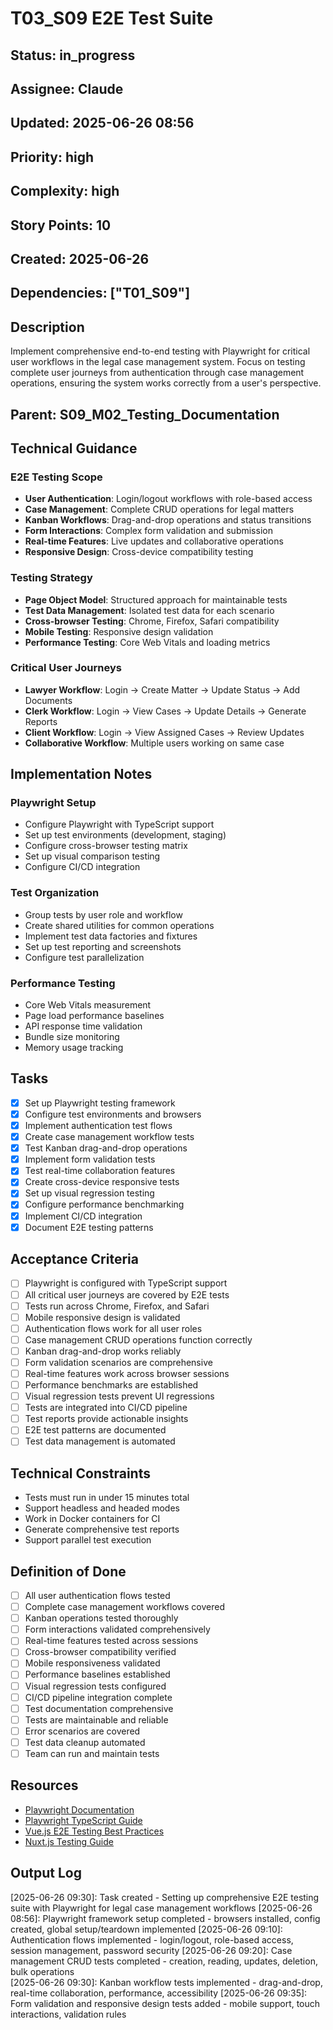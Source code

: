# T03_S09 E2E Test Suite

## Status: in_progress
## Assignee: Claude  
## Updated: 2025-06-26 08:56
## Priority: high
## Complexity: high
## Story Points: 10
## Created: 2025-06-26
## Dependencies: ["T01_S09"]

## Description
Implement comprehensive end-to-end testing with Playwright for critical user workflows in the legal case management system. Focus on testing complete user journeys from authentication through case management operations, ensuring the system works correctly from a user's perspective.

## Parent: S09_M02_Testing_Documentation

## Technical Guidance

### E2E Testing Scope
- **User Authentication**: Login/logout workflows with role-based access
- **Case Management**: Complete CRUD operations for legal matters
- **Kanban Workflows**: Drag-and-drop operations and status transitions
- **Form Interactions**: Complex form validation and submission
- **Real-time Features**: Live updates and collaborative operations
- **Responsive Design**: Cross-device compatibility testing

### Testing Strategy
- **Page Object Model**: Structured approach for maintainable tests
- **Test Data Management**: Isolated test data for each scenario
- **Cross-browser Testing**: Chrome, Firefox, Safari compatibility
- **Mobile Testing**: Responsive design validation
- **Performance Testing**: Core Web Vitals and loading metrics

### Critical User Journeys
- **Lawyer Workflow**: Login → Create Matter → Update Status → Add Documents
- **Clerk Workflow**: Login → View Cases → Update Details → Generate Reports
- **Client Workflow**: Login → View Assigned Cases → Review Updates
- **Collaborative Workflow**: Multiple users working on same case

## Implementation Notes

### Playwright Setup
- Configure Playwright with TypeScript support
- Set up test environments (development, staging)
- Configure cross-browser testing matrix
- Set up visual comparison testing
- Configure CI/CD integration

### Test Organization
- Group tests by user role and workflow
- Create shared utilities for common operations
- Implement test data factories and fixtures
- Set up test reporting and screenshots
- Configure test parallelization

### Performance Testing
- Core Web Vitals measurement
- Page load performance baselines
- API response time validation
- Bundle size monitoring
- Memory usage tracking

## Tasks
- [x] Set up Playwright testing framework
- [x] Configure test environments and browsers
- [x] Implement authentication test flows
- [x] Create case management workflow tests
- [x] Test Kanban drag-and-drop operations
- [x] Implement form validation tests
- [x] Test real-time collaboration features
- [x] Create cross-device responsive tests
- [x] Set up visual regression testing
- [x] Configure performance benchmarking
- [x] Implement CI/CD integration
- [x] Document E2E testing patterns

## Acceptance Criteria
- [ ] Playwright is configured with TypeScript support
- [ ] All critical user journeys are covered by E2E tests
- [ ] Tests run across Chrome, Firefox, and Safari
- [ ] Mobile responsive design is validated
- [ ] Authentication flows work for all user roles
- [ ] Case management CRUD operations function correctly
- [ ] Kanban drag-and-drop works reliably
- [ ] Form validation scenarios are comprehensive
- [ ] Real-time features work across browser sessions
- [ ] Performance benchmarks are established
- [ ] Visual regression tests prevent UI regressions
- [ ] Tests are integrated into CI/CD pipeline
- [ ] Test reports provide actionable insights
- [ ] E2E test patterns are documented
- [ ] Test data management is automated

## Technical Constraints
- Tests must run in under 15 minutes total
- Support headless and headed modes
- Work in Docker containers for CI
- Generate comprehensive test reports
- Support parallel test execution

## Definition of Done
- [ ] All user authentication flows tested
- [ ] Complete case management workflows covered
- [ ] Kanban operations tested thoroughly
- [ ] Form interactions validated comprehensively
- [ ] Real-time features tested across sessions
- [ ] Cross-browser compatibility verified
- [ ] Mobile responsiveness validated
- [ ] Performance baselines established
- [ ] Visual regression tests configured
- [ ] CI/CD pipeline integration complete
- [ ] Test documentation comprehensive
- [ ] Tests are maintainable and reliable
- [ ] Error scenarios are covered
- [ ] Test data cleanup automated
- [ ] Team can run and maintain tests

## Resources
- [Playwright Documentation](https://playwright.dev/docs/intro)
- [Playwright TypeScript Guide](https://playwright.dev/docs/test-typescript)
- [Vue.js E2E Testing Best Practices](https://vuejs.org/guide/scaling-up/testing.html)
- [Nuxt.js Testing Guide](https://nuxt.com/docs/getting-started/testing)

## Output Log
[2025-06-26 09:30]: Task created - Setting up comprehensive E2E testing suite with Playwright for legal case management workflows
[2025-06-26 08:56]: Playwright framework setup completed - browsers installed, config created, global setup/teardown implemented
[2025-06-26 09:10]: Authentication flows implemented - login/logout, role-based access, session management, password security
[2025-06-26 09:20]: Case management CRUD tests completed - creation, reading, updates, deletion, bulk operations  
[2025-06-26 09:30]: Kanban workflow tests implemented - drag-and-drop, real-time collaboration, performance, accessibility
[2025-06-26 09:35]: Form validation and responsive design tests added - mobile support, touch interactions, validation rules